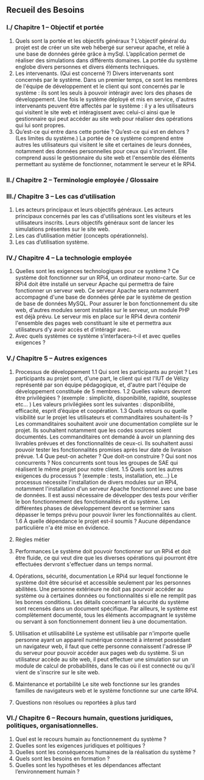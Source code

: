 ## Recueil des Besoins

### I./ Chapitre 1 – Objectif et portée

1. Quels sont la portée et les objectifs généraux ?
L’objectif général du projet est de créer un site web hébergé sur serveur apache, et relié à une base de données gérée grâce à mySql. L’application permet de réaliser des simulations dans différents domaines. La portée du système englobe divers personnes et divers éléments techniques.
2. Les intervenants. (Qui est concerné ?)
Divers intervenants sont concernés par le système. Dans un premier temps, ce sont les membres de l'équipe de développement et le client qui sont concernés par le système : ils sont les seuls à pouvoir intéragir avec lors des phases de développement. Une fois le système déployé et mis en service, d'autres intervenants peuvent être affectés par le système : il y a les utilisateurs qui visitent le site web et intéragissent avec celui-ci ainsi que le gestionnaire qui peut accéder au site web pour réaliser des opérations qui lui sont propres.
3. Qu’est-ce qui entre dans cette portée ? Qu’est-ce qui est en dehors ? (Les limites du
système.)
La portée de ce système comprend entre autres les utilisateurs qui visitent le site et certaines de leurs données, notamment des données personnelles pour ceux qui s'incrivent. Elle comprend aussi le gestionnaire du site web et l'ensemble des éléments permettant au système de fonctionner, notamment le serveur et le RPi4.

### II./ Chapitre 2 – Terminologie employée / Glossaire

### III./ Chapitre 3 – Les cas d’utilisation

1. Les acteurs principaux et leurs objectifs généraux.
Les acteurs principaux concernés par les cas d'utilisations sont les visiteurs et les utilisateurs inscrits. Leurs objectifs généraux sont de lancer les simulations présentes sur le site web.
2. Les cas d’utilisation métier (concepts opérationnels).
3. Les cas d’utilisation système.

### IV./ Chapitre 4 – La technologie employée

1. Quelles sont les exigences technologiques pour ce système ?
Ce système doit fonctionner sur un RPi4, un ordinateur mono-carte. Sur ce RPi4 doit être installé un serveur Apache qui permettra de faire fonctionner un serveur web. Ce serveur Apache sera notamment accompagné d'une base de données gérée par le système de gestion de base de données MySQL. Pour assurer le bon fonctionnement du site web, d'autres modules seront installés sur le serveur, un module PHP est déjà prévu. Le serveur mis en place sur le RPi4 devra contenir l'ensemble des pages web constituant le site et permettra aux utilisateurs d'y avoir accès et d'intéragir avec.
2. Avec quels systèmes ce système s’interfacera-t-il et avec quelles exigences ?

### V./ Chapitre 5 – Autres exigences

1. Processus de développement
1.1 Qui sont les participants au projet ?
Les participants au projet sont, d'une part, le client qui est l'IUT de Vélizy représenté par son équipe pédagogique, et, d'autre part l'équipe de développement constituée de 5 membres.
1.2 Quelles valeurs devront être privilégiées ? (exemple : simplicité, disponibilité, rapidité, souplesse etc... )
Les valeurs privilégiées sont les suivantes : disponibilité, efficacité, esprit d’équipe et coopération.
1.3 Quels retours ou quelle visibilité sur le projet les utilisateurs et commanditaires
souhaitent-ils ?
Les commanditaires souhaitent avoir une documentation complète sur le projet. Ils souhaitent notamment que les codes sources soient documentés. Les commanditaires ont demandé à avoir un planning des livrables prévues et des fonctionnalités de ceux-ci. Ils souhaitent aussi pouvoir tester les fonctionnalités promises après leur date de livraison prévue.
1.4 Que peut-on acheter ? Que doit-on construire ? Qui sont nos concurrents ?
Nos concurrents sont tous les groupes de SAE qui réalisent le même projet pour notre client.
1.5 Quels sont les autres exigences du processus ? (exemple : tests, installation, etc...)
Le processus nécessite l'installation de divers modules sur un RPi4, notamment l'installation d'un serveur Apache fonctionnel avec une base de données. Il est aussi nécessaire de développer des tests pour vérifier le bon fonctionnement des fonctionnalités et du système. Les différentes phases de développement devront se terminer sans dépasser le temps prévu pour pouvoir livrer les fonctionnalités au client.
1.6 À quelle dépendance le projet est-il soumis ?
Aucune dépendance particulière n'a été mise en évidence.

2. Règles métier
3. Performances
Le système doit pouvoir fonctionner sur un RPi4 et doit être fluide, ce qui veut dire que les diverses opérations qui pourront être effectuées dervront s'effectuer dans un temps normal.
4. Opérations, sécurité, documentation
Le RPi4 sur lequel fonctionne le système doit être sécurisé et accessible seulement par les personnes abilitées. Une personne extérieure ne doit pas pourvoir accéder au système ou à certaines données ou fonctionnalités si elle ne remplit pas les bonnes conditions. Les détails concernant la sécurité du système sont recensés dans un document spécifique.
Par ailleurs, le système est complètement documenté, tous les éléments accompagnant le système ou servant à son fonctionnement donnent lieu à une documentation.
5. Utilisation et utilisabilité
Le système est utilisable par n'importe quelle personne ayant un appareil numérique connecté à internet possédant un navigateur web, il faut que cette personne connaissent l'adresse IP du serveur pour pouvoir accéder aux pages web du système. Si un utilisateur accède au site web, il peut effectuer une simulation sur un module de calcul de probabilités, dans le cas où il est connecté ou qu'il vient de s'inscrire sur le site web.
6. Maintenance et portabilité
Le site web fonctionne sur les grandes familles de navigateurs web et le système fonctionne sur une carte RPi4.
7. Questions non résolues ou reportées à plus tard

### VI./ Chapitre 6 – Recours humain, questions juridiques, politiques, organisationnelles.

1. Quel est le recours humain au fonctionnement du système ?
2. Quelles sont les exigences juridiques et politiques ?
3. Quelles sont les conséquences humaines de la réalisation du système ?
4. Quels sont les besoins en formation ?
5. Quelles sont les hypothèses et les dépendances affectant l’environnement humain ?